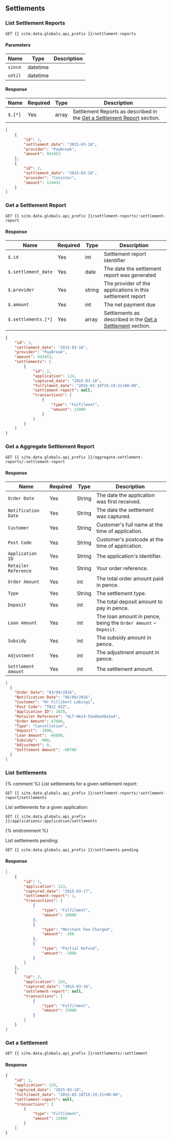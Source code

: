 ## Settlements

### List Settlement Reports

```
GET {{ site.data.globals.api_prefix }}/settlement-reports
```

#### Parameters

Name | Type | Description
--- | --- | ---
`since` | datetime
`until` | datetime

#### Response

Name | Required | Type | Description
--- | --- | --- | ---
`$.[*]` | Yes | array | Settlement Reports as described in the [Get a Settlement Report](#get-a-settlement-report) section.

```json
[
    {
        "id": 1,
        "settlement_date": "2015-03-18",
        "provider": "PayBreak",
        "amount": 943453
    },
    {
        "id": 2,
        "settlement_date": "2015-03-18",
        "provider": "Conister",
        "amount": 124432
    }
]
```

### Get a Settlement Report

```
GET {{ site.data.globals.api_prefix }}/settlement-reports/:settlement-report
```

#### Response

Name | Required | Type | Description
--- | --- | --- | ---
`$.id` | Yes | int | Settlement report identifier
`$.settlement_date` | Yes | date | The date the settlement report was generated
`$.provider` | Yes | string | The provider of the applications in this settlement report
`$.amount` | Yes | int | The net payment due
`$.settlements.[*]` | Yes | array | Settlements as described in the [Get a Settlement](#get-a-settlement) section.

```json
{
    "id": 1,
    "settlement_date": "2015-03-18",
    "provider": "PayBreak",
    "amount": 943453,
    "settlements": [
        {
            "id": 2,
            "application": 124,
            "captured_date": "2015-03-18",
            "fulfilment_date": "2015-03-18T16:19:21+00:00",
            "settlement-report": null,
            "transactions": [
                {
                    "type": "Fulfilment",
                    "amount": 15000
                }
            ]
        }
    ]
}
```

### Get a Aggregate Settlement Report

```
GET {{ site.data.globals.api_prefix }}/aggregate-settlement-reports/:settlement-report
```

#### Response

Name | Required | Type | Description
--- | --- | --- | ---
`Order Date` | Yes | String | The date the application was first received.
`Notification Date` | Yes | String | The date the settlement was captured.
`Customer` | Yes | String | Customer's full name at the time of application.
`Post Code` | Yes | String | Customer's postcode at the time of application.
`Application ID` | Yes | String | The application's identifier.
`Retailer Reference` | Yes | String | Your order reference.
`Order Amount` | Yes | int |The total order amount paid in pence.
`Type` | Yes | String | The settlement type.
`Deposit` | Yes | int | The total deposit amount to pay in pence.
`Loan Amount` | Yes | int | The loan amount in pence, being the `Order Amount` − `Deposit`.
`Subsidy` | Yes | int |The subsidy amount in pence.
`Adjustment` | Yes | int | The adjustment amount in pence.
`Settlement Amount` | Yes | int | The settlement amount.

```json
[
  {
    "Order Date": "03/09/2016",
    "Notification Date": "06/09/2016",
    "Customer": "Mr Fillibert Labingi",
    "Post Code": "TN12 6ZZ",
    "Application ID": 2829,
    "Retailer Reference": "ALT-WA14-55e86a48a3a4",
    "Order Amount": 67800,
    "Type": "Cancellation",
    "Deposit": -1000,
    "Loan Amount": -66800,
    "Subsidy": -900,
    "Adjustment": 0,
    "Settlement Amount": -68700
  }
]
```

### List Settlements

{% comment %}
List settlements for a given settlement report:

```
GET {{ site.data.globals.api_prefix }}/settlement-reports/:settlement-report/settlements
```

List settlements for a given application:

```
GET {{ site.data.globals.api_prefix }}/applications/:application/settlements
```
{% endcomment %}

List settlements pending:

```
GET {{ site.data.globals.api_prefix }}/settlements-pending
```

#### Response

```json
[
    {
        "id": 1,
        "application": 123,
        "captured_date": "2015-03-17",
        "settlement-report": 1,
        "transactions": [
            {
                "type": "Fulfilment",
                "amount": 10000
            },
            {
                "type": "Merchant Fee Charged",
                "amount": -200
            },
            {
                "type": "Partial Refund",
                "amount": -1000
            }
        ]
    },
    {
        "id": 2,
        "application": 124,
        "captured_date": "2015-03-18",
        "settlement-report": null,
        "transactions": [
            {
                "type": "Fulfilment",
                "amount": 15000
            }
        ]
    }
]
```

### Get a Settlement

```
GET {{ site.data.globals.api_prefix }}/settlements/:settlement
```

#### Response

```json
{
    "id": 2,
    "application": 124,
    "captured_date": "2015-03-18",
    "fulfilment_date": "2015-03-18T16:19:21+00:00",
    "settlement-report": null,
    "transactions": [
        {
            "type": "Fulfilment",
            "amount": 15000
        }
    ]
}
```
